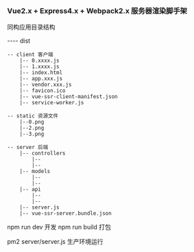 ### Vue2.x + Express4.x + Webpack2.x 服务器渲染脚手架


同构应用目录结构

---- dist

	-- client 客户端
		|-- 0.xxxx.js
		|-- 1.xxxx.js
		|-- index.html
		|-- app.xxx.js
		|-- vendor.xxx.js
		|-- favicon.ico
		|-- vue-ssr-client-manifest.json
		|-- service-worker.js

	-- static 资源文件
		|--0.png
		|--2.png
		|--3.png

	-- server 后端
		|-- controllers
			|--
			|--
		|-- models
			|--
			|--
		|-- api
			|--
			|--
		|-- server.js
		|-- vue-ssr-server.bundle.json

npm run dev 开发
npm run build 打包

pm2 server/server.js 生产环境运行
